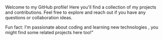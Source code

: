 Welcome to my GitHub profile! Here you'll find a collection of my projects and contributions. Feel free to explore and reach out if you have any questions or collaboration ideas.

Fun fact: I'm passionate about coding and learning new technologies , you might find some related projects here too!"
